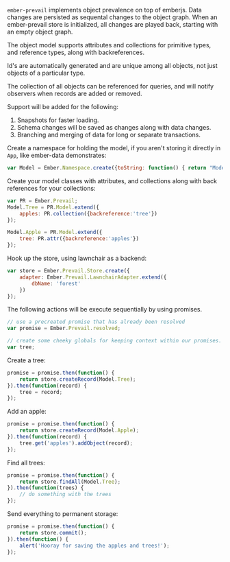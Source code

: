 ``ember-prevail`` implements object prevalence on top of emberjs. Data changes are persisted as sequental changes to the object graph. When an ember-prevail store is initialized, all changes are played back, starting with an empty object graph.

The object model supports attributes and collections for primitive types, and reference types, along with backreferences.

Id's are automatically generated and are unique among all objects, not just objects of a particular type.

The collection of all objects can be referenced for queries, and will notify observers when records are added or removed.

Support will be added for the following:

1. Snapshots for faster loading.
2. Schema changes will be saved as changes along with data changes.
3. Branching and merging of data for long or separate transactions.

Create a namespace for holding the model, if you aren't storing it directly in ``App``, like ember-data demonstrates:

```javascript
var Model = Ember.Namespace.create({toString: function() { return "Model"; }});
```

Create your model classes with attributes, and collections along with back references for your collections:

```javascript
var PR = Ember.Prevail;
Model.Tree = PR.Model.extend({
    apples: PR.collection({backreference:'tree'})
});

Model.Apple = PR.Model.extend({
    tree: PR.attr({backreference:'apples'})
});
```

Hook up the store, using lawnchair as a backend:

```javascript
var store = Ember.Prevail.Store.create({
    adapter: Ember.Prevail.LawnchairAdapter.extend({
        dbName: 'forest'
    })
});
```

The following actions will be execute sequentially by using promises.

```javascript
// use a precreated promise that has already been resolved
var promise = Ember.Prevail.resolved; 

// create some cheeky globals for keeping context within our promises.
var tree;
```

Create a tree:

```javascript
promise = promise.then(function() {
    return store.createRecord(Model.Tree);
}).then(function(record) { 
    tree = record;
});
```

Add an apple:

```javascript
promise = promise.then(function() {
    return store.createRecord(Model.Apple);
}).then(function(record) {
    tree.get('apples').addObject(record);
});
```

Find all trees:

```javascript
promise = promise.then(function() {
    return store.findAll(Model.Tree);
}).then(function(trees) {
    // do something with the trees
});
```

Send everything to permanent storage:

```javascript
promise = promise.then(function() {
    return store.commit();
}).then(function() {
    alert('Hooray for saving the apples and trees!');
});
```



